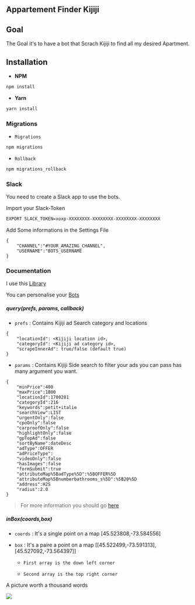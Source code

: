 ## Appartement Finder Kijiji 

## Goal

The Goal it's to have a bot that Scrach Kijiji to find all my desired Apartment.

## Installation 

- **NPM**

```bash
npm install 
```

- **Yarn**

```bash
yarn install
```

### Migrations 

- `Migrations`

```bash
npm migrations 
```

- `Rollback`

```bash
npm migrations_rollback
```


### Slack 
You need to create a Slack app to use the bots.

Import your Slack-Token 

```bash
EXPORT SLACK_TOKEN=xoxp-XXXXXXXX-XXXXXXXX-XXXXXXXX-XXXXXXXX
```

Add Some informations in the Settings File

```plain
{
	"CHANNEL":"#YOUR_AMAZING_CHANNEL",
	"USERNAME":"BOTS_USERNAME
}
``` 


### Documentation

I use this [Library](https://github.com/mwpenny/kijiji-scraper) 


You can personalise your [Bots](https://github.com/mwpenny/kijiji-scraper#example-usage)


##### query(prefs, params, callback)

- `prefs` : Contains Kijiji ad Search category and locations

```plain
{
    "locationId": <Kijiji location id>,
    "categoryId": <Kijiji ad category id>,
    "scrapeInnerAd": true/false (default true)
}
```

- `params` : Contains Kijiji Side search to filter your ads you can pass has many argument you want.

```plain
{
	"minPrice":400
	"maxPrice":1800
	"locationId":1700281
	"categoryId":216
	"keywords":petit+italie
	"searchView":LIST
	"urgentOnly":false
	"cpoOnly":false
	"carproofOnly":false
	"highlightOnly":false
	"gpTopAd":false
	"sortByName":dateDesc
	"adType":OFFER
	"adPriceType":
	"videoOnly":false
	"hasImages":false
	"formSubmit":true
	"attributeMap%5BadType%5D":%5BOFFER%5D
	"attributeMap%5Bnumberbathrooms_s%5D":%5B20%5D
	"address":H2S
	"radius":2.0
}
```

> For more information you should go [here](https://github.com/mwpenny/kijiji-scraper#documentation) 


##### inBox(coords,box)

- `coords` : It's a single point on a map [45.523808,-73.584556]

- `box` : It's a paire a point on a map [[45.522499,-73.591313],[45.527092,-73.564397]]
  - 	First array is the down left corner
  - 	Second array is the top right corner 


A picture worth a thousand words

![](https://screenshotscdn.firefoxusercontent.com/images/7a045083-677a-44b7-9637-5839e9abc19b.jpg)


<!-- TODO Make the craiglist Scrapper 
	https://montreal.craigslist.ca/search/apa?format=rss
 -->
